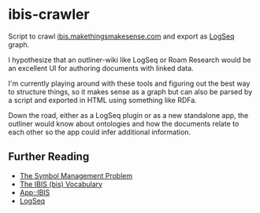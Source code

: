 # ibis-crawler
Script to crawl [ibis.makethingsmakesense.com](https://ibis.makethingsmakesense.com/) and export as [LogSeq](https://logseq.com/) graph.

I hypothesize that an outliner-wiki like LogSeq or Roam Research would be an excellent UI for authoring documents with linked data.

I'm currently playing around with these tools and figuring out the best way to structure things, so it makes sense as a graph but can also be parsed by a script and exported in HTML using something like RDFa.

Down the road, either as a LogSeq plugin or as a new standalone app, the outliner would know about ontologies and how the documents relate to each other so the app could infer additional information.

## Further Reading

- [The Symbol Management Problem](https://doriantaylor.com/the-symbol-management-problem)
- [The IBIS (bis) Vocabulary](https://privatealpha.com/ontology/ibis/1#)
- [App::IBIS](https://ibis.makethingsmakesense.com/)
- [LogSeq](https://logseq.com/)
